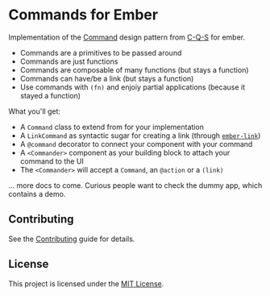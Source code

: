 # Commands for Ember

Implementation of the
[Command](https://refactoring.guru/design-patterns/command) design pattern from
[C-Q-S](https://en.wikipedia.org/wiki/Command–query_separation) for ember.

- Commands are a primitives to be passed around
- Commands are just functions
- Commands are composable of many functions (but stays a function)
- Commands can have/be a link (but stays a function)
- Use commands with `(fn)` and enjoiy partial applications (because it stayed a
  function)

What you'll get:

- A `Command` class to extend from for your implementation
- A `LinkCommand` as syntactic sugar for creating a link (through [`ember-link`](https://github.com/buschtoens/ember-link))
- A `@command` decorator to connect your component with your command
- A `<Commander>` component as your building block to attach your command to the UI
- The `<Commander>` will accept a `Command`, an `@action` or a `(link)`

... more docs to come. Curious people want to check the dummy app, which
contains a demo.

## Contributing

See the [Contributing](CONTRIBUTING.md) guide for details.

## License

This project is licensed under the [MIT License](LICENSE.md).
